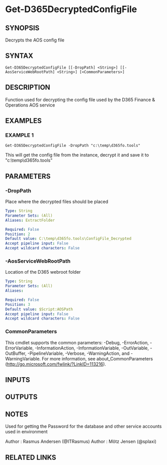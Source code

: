 ﻿---
external help file: d365fo.tools-help.xml
Module Name: d365fo.tools
online version:
schema: 2.0.0
---

# Get-D365DecryptedConfigFile

## SYNOPSIS
Decrypts the AOS config file

## SYNTAX

```
Get-D365DecryptedConfigFile [[-DropPath] <String>] [[-AosServiceWebRootPath] <String>] [<CommonParameters>]
```

## DESCRIPTION
Function used for decrypting the config file used by the D365 Finance & Operations AOS service

## EXAMPLES

### EXAMPLE 1
```
Get-D365DecryptedConfigFile -DropPath "c:\temp\d365fo.tools"
```

This will get the config file from the instance, decrypt it and save it to "c:\temp\d365fo.tools"

## PARAMETERS

### -DropPath
Place where the decrypted files should be placed

```yaml
Type: String
Parameter Sets: (All)
Aliases: ExtractFolder

Required: False
Position: 2
Default value: C:\temp\d365fo.tools\ConfigFile_Decrypted
Accept pipeline input: False
Accept wildcard characters: False
```

### -AosServiceWebRootPath
Location of the D365 webroot folder

```yaml
Type: String
Parameter Sets: (All)
Aliases:

Required: False
Position: 3
Default value: $Script:AOSPath
Accept pipeline input: False
Accept wildcard characters: False
```

### CommonParameters
This cmdlet supports the common parameters: -Debug, -ErrorAction, -ErrorVariable, -InformationAction, -InformationVariable, -OutVariable, -OutBuffer, -PipelineVariable, -Verbose, -WarningAction, and -WarningVariable.
For more information, see about_CommonParameters (http://go.microsoft.com/fwlink/?LinkID=113216).

## INPUTS

## OUTPUTS

## NOTES
Used for getting the Password for the database and other service accounts used in environment

Author : Rasmus Andersen (@ITRasmus)
Author : Mötz Jensen (@splaxi)

## RELATED LINKS
